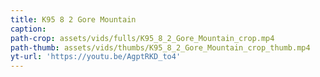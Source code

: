 ```yaml
---
title: K95 8 2 Gore Mountain
caption:
path-crop: assets/vids/fulls/K95_8_2_Gore_Mountain_crop.mp4
path-thumb: assets/vids/thumbs/K95_8_2_Gore_Mountain_crop_thumb.mp4
yt-url: 'https://youtu.be/AgptRKD_to4'
---
```

